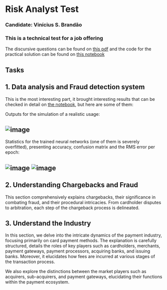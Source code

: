 # <h1>Risk Analyst Test</h1>

### Candidate: Vinícius S. Brandão

### This is a technical test for a job offering
The discursive questions can be found on [this pdf](https://github.com/TeuPremium/Fraud_test/blob/main/Risk%20Analyst%20-%20%20Case%20(3).pdf) and the code for the practical solution can be found on [this notebook](https://github.com/TeuPremium/Fraud_test/blob/main/index.ipynb)

## Tasks

## 1. Data analysis and Fraud detection system
This is the most interesting part, it brought interesting results that can be checked in detail on [the notebook](https://github.com/TeuPremium/Fraud_test/blob/main/index.ipynb), but here are some of them:

Outputs for the simulation of a realistic usage:
## ![image](https://github.com/TeuPremium/Fraud_test/assets/50275359/769de9f0-8377-4ee5-a4fa-10a06b1a932f)

  

Statistics for the trained neural networks (one of them is severely overfitted), presenting accuracy, confusion matrix and the RMS error per epoch:
## ![image](https://github.com/TeuPremium/Fraud_test/assets/50275359/3866a60b-30a3-4837-af38-ec1cf12f22a9) ![image](https://github.com/TeuPremium/Fraud_test/assets/50275359/604745d5-2ec0-4a22-959b-389ba3cb0fde)


## 2. Understanding Chargebacks and Fraud
This section comprehensively explains chargebacks, their significance in combating fraud, and their procedural intricacies. From cardholder disputes to arbitration, each step of the chargeback process is delineated. 

## 3. Understand the Industry
In this section, we delve into the intricate dynamics of the payment industry, focusing primarily on card payment methods. The explanation is carefully structured, details the roles of key players such as cardholders, merchants, payment gateways, payment processors, acquiring banks, and issuing banks. Moreover, it elucidates how fees are incurred at various stages of the transaction process. 

We also explore the distinctions between the market players such as acquirers, sub-acquirers, and payment gateways, elucidating their functions within the payment ecosystem.


